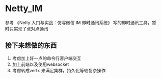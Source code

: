 # Netty_IM
参考 《Netty 入门与实战：仿写微信 IM 即时通讯系统》 写的即时通讯工具，暂时只实现了点对点通讯

## 接下来想做的东西
1. 考虑加上好一点的命令行客户端交互
2. 加上前端以及使用websocket
3. 考虑转成vertx 来满足集群，持久化等较复杂操作

